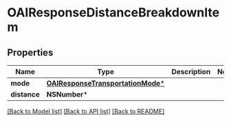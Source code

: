 # OAIResponseDistanceBreakdownItem

## Properties
Name | Type | Description | Notes
------------ | ------------- | ------------- | -------------
**mode** | [**OAIResponseTransportationMode***](OAIResponseTransportationMode.md) |  | 
**distance** | **NSNumber*** |  | 

[[Back to Model list]](../README.md#documentation-for-models) [[Back to API list]](../README.md#documentation-for-api-endpoints) [[Back to README]](../README.md)



